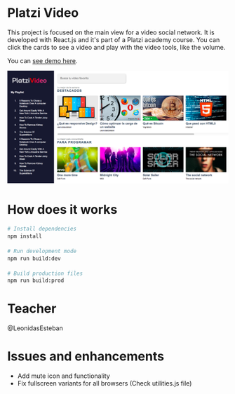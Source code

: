 # Platzi Video
This project is focused on the main view for a video social network. It is developed with React.js and it's part of a Platzi academy course. You can click the cards to see a video and play with the video tools, like the volume.

You can [see demo here](https://el-mark.github.io/platzi-video-v2/).

![App screenshot](./readme-static/platzi-video-screenshot.png)

# How does it works

``` bash
# Install dependencies
npm install

# Run development mode
npm run build:dev

# Build production files
npm run build:prod
```

# Teacher
@LeonidasEsteban

# Issues and enhancements
- Add mute icon and functionality 
- Fix fullscreen variants for all browsers (Check utilities.js file)
